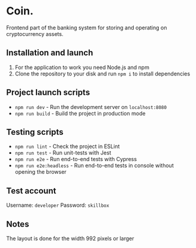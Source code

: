 # Coin.

Frontend part of the banking system for storing and operating on
cryptocurrency assets.

## Installation and launch

1. For the application to work you need Node.js and npm
2. Clone the repository to your disk and run `npm i` to install dependencies

## Project launch scripts

* `npm run dev` - Run the development server on `localhost:8080`
* `npm run build` - Build the project in production mode

## Testing scripts

* `npm run lint` - Check the project in ESLint
* `npm run test` - Run unit-tests with Jest
* `npm run e2e` - Run end-to-end tests with Cypress
* `npm run e2e:headless` - Run end-to-end tests in console without opening
  the browser

## Test account

Username: `developer`
Password: `skillbox`

## Notes

The layout is done for the width 992 pixels or larger
